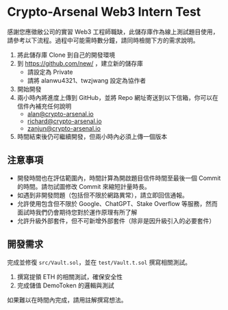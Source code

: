 # Crypto-Arsenal Web3 Intern Test

感謝您應徵敝公司的實習 Web3 工程師職缺，此儲存庫作為線上測試題目使用，請參考以下流程。過程中可能需時數分鐘，請同時檢閱下方的需求說明。

1. 將此儲存庫 Clone 到自己的開發環境
2. 到 https://github.com/new/ ，建立新的儲存庫
   - 請設定為 Private
   - 請將 alanwu4321、twzjwang 設定為協作者
3. 開始開發
4. 兩小時內將進度上傳到 GitHub，並將 Repo 網址寄送到以下信箱，你可以在信件內補充任何說明
   - alan@crypto-arsenal.io
   - richard@crypto-arsenal.io
   - zanjun@crypto-arsenal.io
5. 時間結束後仍可繼續開發，但兩小時內必須上傳一個版本

## 注意事項

- 開發時間也在評估範圍內，時間計算為開啟題目信件時間至最後一個 Commit 的時間。請勿試圖修改 Commit 來縮短計量時長。
- 如遇到非開發問題（包括但不限於網路異常），請立即回信通報。
- 允許使用包含但不限於 Google、ChatGPT、Stake Overflow 等服務，然而面試時我們仍會期待您對於運作原理有所了解
- 允許升級外部套件，但不可新增外部套件（除非是因升級引入的必要套件）

## 開發需求

完成並修復 `src/Vault.sol`，並在 `test/Vault.t.sol` 撰寫相關測試。

1. 撰寫提領 ETH 的相關測試，確保安全性
2. 完成儲值 DemoToken 的邏輯與測試

如果難以在時間內完成，請用註解撰寫想法。
